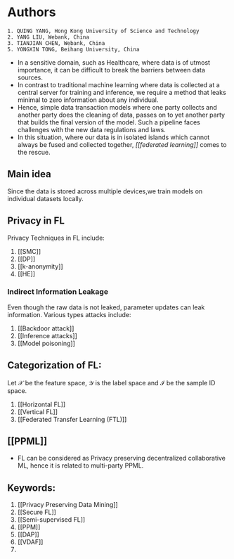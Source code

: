 # Authors
	1. QUING YANG, Hong Kong University of Science and Technology
	2. YANG LIU, Webank, China
	3. TIANJIAN CHEN, Webank, China
	5. YONGXIN TONG, Beihang University, China

- In a sensitive domain, such as Healthcare, where data is of utmost importance, it can be difficult to break the barriers between data sources. 
- In contrast to traditional machine learning where data is collected at a central server for training and inference, we require a method that leaks minimal to zero information about any individual. 
- Hence, simple data transaction models where one party collects and another party does the cleaning of data, passes on to yet another party that builds the final version of the model. Such a pipeline faces challenges with the new data regulations and laws. 
- In this situation, where our data is in isolated islands which cannot always be fused and collected together, *[[federated learning]]* comes to the rescue.
## Main idea
Since the data is stored across multiple devices,we train models on individual datasets locally.

## Privacy in FL
Privacy Techniques in FL include:
1. [[SMC]]
2. [[DP]]
3. [[k-anonymity]]
4. [[HE]]
### Indirect Information Leakage
Even though the raw data is not leaked, parameter updates can leak information. Various types attacks include:
1. [[Backdoor attack]]
2. [[Inference attacks]]
3. [[Model poisoning]]

## Categorization of FL:
Let $\mathcal{X}$ be the feature space, $\mathcal{Y}$ is the label space and $\mathcal{I}$ be the sample ID space.

1. [[Horizontal FL]]
2. [[Vertical FL]]
3. [[Federated Transfer Learning (FTL)]]

## [[PPML]]
- FL can be considered as Privacy preserving decentralized collaborative ML, hence it is related to multi-party PPML.

## Keywords:
1. [[Privacy Preserving Data Mining]]
2. [[Secure FL]]
3. [[Semi-supervised FL]] 
4. [[PPM]]
5. [[DAP]]
6. [[VDAF]]
7. 